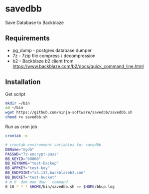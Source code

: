 # savedbb

Save Database to Backblaze

## Requirements

- pg_dump - postgres database dumper
- 7z - 7zip file compress / decompression
- b2 - Backblaze b2 client from https://www.backblaze.com/b2/docs/quick_command_line.html

## Installation

Get script

```bash
mkdir ~/bin
cd ~/bin
wget https://github.com/ninja-software/savedbb/savedbb.sh
chmod +x savedbb.sh
```

Run as cron job

```bash
crontab -e

# crontab environment variables for savedbb
DBName="mydb"
PASSWD="7z-encrypt-pass"
BB_KEYID="00000"
BB_KEYNAME="test-backup"
BB_APPKEY="test-key"
BB_ENDPOINT="s3.123.backblazeb2.com"
BB_BUCKET="test-bucket"
# m h  dom mon dow   command
0 10 * * * $HOME/bin/savedbb.sh >> $HOME/bkup.log
```
